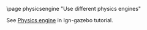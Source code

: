 \page physicsengine "Use different physics engines"

See [Physics engine](https://ignitionrobotics.org/api/gazebo/3.1/physics.html) in Ign-gazebo tutorial.